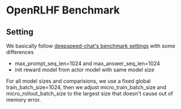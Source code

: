 # OpenRLHF Benchmark

## Setting
We basically follow [deepspeed-chat's benchmark settings](https://github.com/microsoft/DeepSpeedExamples/blob/master/applications/DeepSpeed-Chat/training/step3_rlhf_finetuning/BenckmarkSetting.md) with some differences
- max_prompt_seq_len=1024 and max_answer_seq_len=1024
- init reward model from actor model with same model size

For all model sizes and comparisions, we use a fixed global train_batch_size=1024, then we adjust micro_train_batch_size and micro_rollout_batch_size to the largest size that doesn't cause out of memory error.